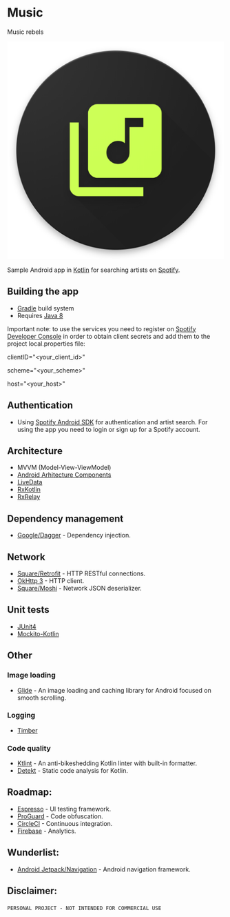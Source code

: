 # Music
Music rebels

![Music rebels](https://github.com/eveey/Music/blob/master/app/src/main/assets/web_hi_res_round_512.png)

Sample Android app in [Kotlin](https://kotlinlang.org/) for searching artists on [Spotify](https://www.spotify.com/).

## Building the app
* [Gradle](https://gradle.org/) build system
* Requires [Java 8](https://java.com/en/download/faq/java8.xml)

Important note: to use the services you need to register on [Spotify Developer Console](https://developer.spotify.com/console/) in order to obtain client secrets and add them to the project local.properties file:

 clientID="<your_client_id>"
 
 scheme="<your_scheme>"
 
 host="<your_host>"
 
## Authentication
* Using [Spotify Android SDK](https://github.com/spotify/android-sdk) for authentication and artist search. For using the app you need to login or sign up for a Spotify account.

## Architecture
* MVVM (Model-View-ViewModel)
* [Android Arhitecture Components](https://developer.android.com/topic/libraries/architecture/)
* [LiveData](https://developer.android.com/reference/android/arch/lifecycle/LiveData)
* [RxKotlin](https://github.com/ReactiveX/RxKotlin)
* [RxRelay](https://github.com/JakeWharton/RxRelay)

## Dependency management
* [Google/Dagger](https://github.com/google/dagger) - Dependency injection.

## Network
* [Square/Retrofit](https://github.com/square/retrofit) - HTTP RESTful connections.
* [OkHttp 3](https://square.github.io/okhttp/3.x/okhttp/) - HTTP client.
* [Square/Moshi](https://github.com/square/moshi) - Network JSON deserializer.

## Unit tests
* [JUnit4](https://junit.org/junit4/)
* [Mockito-Kotlin](https://github.com/nhaarman/mockito-kotlin)

## Other
### Image loading
* [Glide](https://github.com/bumptech/glide) - 
An image loading and caching library for Android focused on smooth scrolling.
### Logging
* [Timber](https://github.com/JakeWharton/timber)
### Code quality
* [Ktlint](https://ktlint.github.io/) - An anti-bikeshedding Kotlin linter with built-in formatter.
* [Detekt](https://github.com/arturbosch/detekt) - Static code analysis for Kotlin.

## Roadmap:
* [Espresso](https://developer.android.com/training/testing/espresso/) - UI testing framework.
* [ProGuard](https://www.guardsquare.com/en/products/proguard) - Code obfuscation.
* [CircleCI](https://circleci.com/) - Continuous integration.
* [Firebase](https://firebase.google.com/) - Analytics.

## Wunderlist:
* [Android Jetpack/Navigation](https://developer.android.com/topic/libraries/architecture/navigation/) - Android navigation framework.

## Disclaimer:
```PERSONAL PROJECT - NOT INTENDED FOR COMMERCIAL USE```


